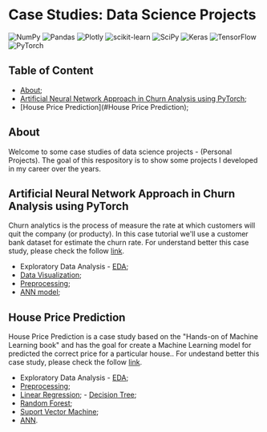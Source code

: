 # Case Studies: Data Science Projects 
![NumPy](https://img.shields.io/badge/numpy-%23013243.svg?style=for-the-badge&logo=numpy&logoColor=white)
![Pandas](https://img.shields.io/badge/pandas-%23150458.svg?style=for-the-badge&logo=pandas&logoColor=white)
![Plotly](https://img.shields.io/badge/Plotly-%233F4F75.svg?style=for-the-badge&logo=plotly&logoColor=white)
![scikit-learn](https://img.shields.io/badge/scikit--learn-%23F7931E.svg?style=for-the-badge&logo=scikit-learn&logoColor=white)
![SciPy](https://img.shields.io/badge/SciPy-%230C55A5.svg?style=for-the-badge&logo=scipy&logoColor=%white)
![Keras](https://img.shields.io/badge/Keras-%23D00000.svg?style=for-the-badge&logo=Keras&logoColor=white)
![TensorFlow](https://img.shields.io/badge/TensorFlow-%23FF6F00.svg?style=for-the-badge&logo=TensorFlow&logoColor=white)
![PyTorch](https://img.shields.io/badge/PyTorch-%23EE4C2C.svg?style=for-the-badge&logo=PyTorch&logoColor=white)

## Table of Content

- [About](#about);
- [Artificial Neural Network Approach in Churn Analysis using PyTorch](#artificial-neural-network-approach-in-churn-analysis-using-pytorch);
- [House Price Prediction](#House Price Prediction);

## About

Welcome to some case studies of data science projects - (Personal Projects). The goal of this respository is to show some projects I developed in my career over the years.

## Artificial Neural Network Approach in Churn Analysis using PyTorch

Churn analytics is the process of measure the rate at which customers will quit the company (or producty). In this case tutorial we'll use a customer bank
dataset for estimate the churn rate. For understand better this case study, please check the follow [link](https://github.com/neemiasbsilva/case-study-data-science/tree/main/churn_analysis).

- Exploratory Data Analysis - [EDA](https://github.com/neemiasbsilva/case-study-data-science/blob/main/churn_analysis/data_analysis.ipynb);
- [Data Visualization](https://github.com/neemiasbsilva/case-study-data-science/blob/main/churn_analysis/data_analysis.ipynb);
- [Preprocessing](https://github.com/neemiasbsilva/case-study-data-science/blob/main/churn_analysis/preprocessing.ipynb);
- [ANN model](https://github.com/neemiasbsilva/case-study-data-science/blob/main/churn_analysis/ann_pytorch_model.ipynb);

## House Price Prediction

House Price Prediction is a case study based on the "Hands-on of Machine Learning book" and has the goal for create a Machine Learning model for predicted the correct price for a particular house.. For undestand better this case study, please check the follow [link](https://github.com/neemiasbsilva/case-study-data-science/tree/main/house_price_prediction).

- Exploratory Data Analysis - [EDA](https://github.com/neemiasbsilva/case-study-data-science/blob/main/house_price_prediction/end_to_end_ml_project_regression.ipynb);
- [Preprocessing](https://github.com/neemiasbsilva/case-study-data-science/blob/main/house_price_prediction/end_to_end_ml_project_regression.ipynb);
- [Linear Regression](https://github.com/neemiasbsilva/case-study-data-science/blob/main/house_price_prediction/end_to_end_ml_project_regression.ipynb); - [Decision Tree](https://github.com/neemiasbsilva/case-study-data-science/blob/main/house_price_prediction/end_to_end_ml_project_regression.ipynb); 
- [Random Forest](https://github.com/neemiasbsilva/case-study-data-science/blob/main/house_price_prediction/end_to_end_ml_project_regression.ipynb); 
- [Suport Vector Machine](https://github.com/neemiasbsilva/case-study-data-science/blob/main/house_price_prediction/end_to_end_ml_project_regression.ipynb);
- [ANN](https://github.com/neemiasbsilva/case-study-data-science/blob/main/house_price_prediction/end_to_end_ml_project_regression.ipynb).
